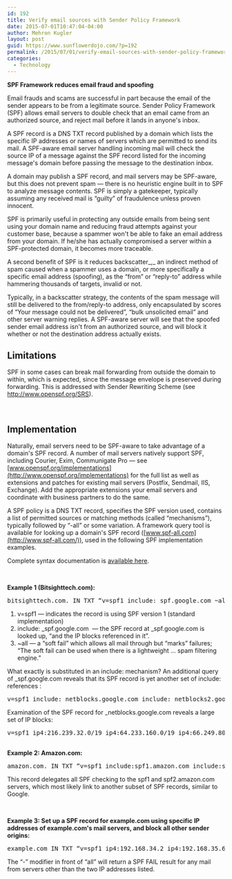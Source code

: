 ```yaml
---
id: 192
title: Verify email sources with Sender Policy Framework
date: 2015-07-01T10:47:04-04:00
author: Mehron Kugler
layout: post
guid: https://www.sunflowerdojo.com/?p=192
permalink: /2015/07/01/verify-email-sources-with-sender-policy-framework/
categories:
  - Technology
---
```

**SPF Framework reduces email fraud and spoofing**

Email frauds and scams are successful in part because the email of the sender appears to be from a legitimate source. Sender Policy Framework (SPF) allows email servers to double check that an email came from an authorized source, and reject mail before it lands in anyone's inbox.

A SPF record is a DNS TXT record published by a domain which lists the specific IP addresses or names of servers which are permitted to send its mail. A SPF-aware email server handling incoming mail will check the source IP of a message against the SPF record listed for the incoming message's domain before passing the message to the destination inbox.

A domain may publish a SPF record, and mail servers may be SPF-aware, but this does not prevent spam — there is no heuristic engine built in to SPF to analyze message contents. SPF is simply a gatekeeper, typically assuming any received mail is “guilty” of fraudulence unless proven innocent.

SPF is primarily useful in protecting any outside emails from being sent using your domain name and reducing fraud attempts against your customer base, because a spammer won't be able to fake an email address from your domain. If he/she has actually compromised a server within a SPF-protected domain, it becomes more traceable.

A second benefit of SPF is it reduces backscatter_,_ an indirect method of spam caused when a spammer uses a domain, or more specifically a specific email address (spoofing), as the “from” or “reply-to” address while hammering thousands of targets, invalid or not.

Typically, in a backscatter strategy, the contents of the spam message will still be delivered to the from/reply-to address, only encapsulated by scores of “Your message could not be delivered”, “bulk unsolicited email” and other server warning replies. A SPF-aware server will see that the spoofed sender email address isn't from an authorized source, and will block it whether or not the destination address actually exists.

## **Limitations**

SPF in some cases can break mail forwarding from outside the domain to within, which is expected, since the message envelope is preserved during forwarding. This is addressed with Sender Rewriting Scheme (see <http://www.openspf.org/SRS>).

&nbsp;

## **Implementation**

Naturally, email servers need to be SPF-aware to take advantage of a domain's SPF record. A number of mail servers natively support SPF, including Courier, Exim, Communigate Pro — see [www.openspf.org/implementations](http://www.openspf.org/implementations) for the full list as well as extensions and patches for existing mail servers (Postfix, Sendmail, IIS, Exchange). Add the appropriate extensions your email servers and coordinate with business partners to do the same.

A SPF policy is a DNS TXT record, specifies the SPF version used, contains a list of permitted sources or matching methods (called “mechanisms”), typically followed by “-all” or some variation. A framework query tool is available for looking up a domain's SPF record ([www.spf-all.com](http://www.spf-all.com/)), used in the following SPF implementation examples.

Complete syntax documentation is [available here](about:blank).

&nbsp;

**Example 1 (Bitsighttech.com):**

<pre>bitsighttech.com. IN TXT “v=spf1 include:_spf.google.com ~all”</pre>

  1. v=spf1 — indicates the record is using SPF version 1 (standard implementation)
  2. include: \_spf.google.com  — the SPF record at \_spf.google.com is looked up, “and the IP blocks referenced in it”.
  3. ~all — a “soft fail” which allows all mail through but “marks” failures; “The soft fail can be used when there is a lightweight &#8230; spam filtering engine.”

What exactly is substituted in an include: mechanism? An additional query of _spf.google.com reveals that its SPF record is yet another set of include: references :

<pre>v=spf1 include:_netblocks.google.com include:_netblocks2.google.com include:_netblocks3.google.com ~all</pre>

Examination of the SPF record for _netblocks.google.com reveals a large set of IP blocks:

<pre>v=spf1 ip4:216.239.32.0/19 ip4:64.233.160.0/19 ip4:66.249.80.0/20 ip4:72.14.192.0/18 ip4:209.85.128.0/17 ip4:66.102.0.0/20 ip4:74.125.0.0/16 ip4:64.18.0.0/20 ip4:207.126.144.0/20 ip4:173.194.0.0/16 ?all

</pre>

**Example 2: Amazon.com:**

<pre>amazon.com. IN TXT “v=spf1 include:spf1.amazon.com include:spf2.amazon.com include:amazonses.com -all”</pre>

This record delegates all SPF checking to the spf1 and spf2.amazon.com servers, which most likely link to another subset of SPF records, similar to Google.

&nbsp;

**Example 3: Set up a SPF record for example.com using specific IP addresses of example.com's mail servers, and block all other sender origins:**

<pre>example.com IN TXT “v=spf1 ip4:192.168.34.2 ip4:192.168.35.6 -all”</pre>

The “-” modifier in front of “all” will return a SPF FAIL result for any mail from servers other than the two IP addresses listed.
